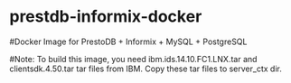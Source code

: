 # prestdb-informix-docker
#Docker Image for PrestoDB + Informix + MySQL + PostgreSQL

#Note: To build this image, you need ibm.ids.14.10.FC1.LNX.tar and clientsdk.4.50.tar tar files from IBM. Copy these tar files to server_ctx dir.
